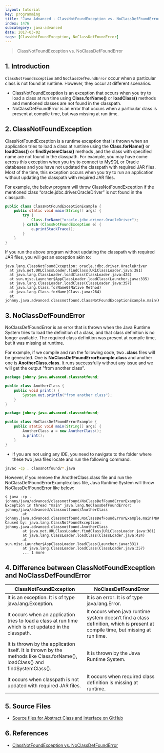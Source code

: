```yaml
---
layout: tutorial
key: programming
title: "Java Advanced - ClassNotFoundException vs. NoClassDefFoundError"
index: 1476
subcategory: java-advanced
date: 2017-03-02
tags: [ClassNotFoundException, NoClassDefFoundError]
---
```


> ClassNotFoundException vs. NoClassDefFoundError

## 1. Introduction
`ClassNotFoundException` and `NoClassDefFoundError` occur when a particular class is not found at runtime. However, they occur at different scenarios.
* ClassNotFoundException is an exception that occurs when you try to load a class at run time using **Class.forName()** or **loadClass()** methods and mentioned classes are not found in the classpath.
* NoClassDefFoundError is an error that occurs when a particular class is present at compile time, but was missing at run time.

## 2. ClassNotFoundException
ClassNotFoundException is a runtime exception that is thrown when an application tries to load a class at runtime using the **Class.forName()** or **loadClass()** or **findSystemClass()** methods ,and the class with specified name are not found in the classpath. For example, you may have come across this exception when you try to connect to MySQL or Oracle databases and you have not updated the classpath with required JAR files. Most of the time, this exception occurs when you try to run an application without updating the classpath with required JAR files.

For example, the below program will throw ClassNotFoundException if the mentioned class “oracle.jdbc.driver.OracleDriver” is not found in the classpath.
```java
public class ClassNotFoundExceptionExample {
    public static void main(String[] args) {
        try {
            Class.forName("oracle.jdbc.driver.OracleDriver");
        } catch (ClassNotFoundException e) {
            e.printStackTrace();
        }
    }
}
```
If you run the above program without updating the classpath with required JAR files, you will get an exception akin to:
```raw
java.lang.ClassNotFoundException: oracle.jdbc.driver.OracleDriver
  at java.net.URLClassLoader.findClass(URLClassLoader.java:381)
  at java.lang.ClassLoader.loadClass(ClassLoader.java:424)
  at sun.misc.Launcher$AppClassLoader.loadClass(Launcher.java:335)
  at java.lang.ClassLoader.loadClass(ClassLoader.java:357)
  at java.lang.Class.forName0(Native Method)
  at java.lang.Class.forName(Class.java:264)
  at johnny.java.advanced.classnotfound.ClassNotFoundExceptionExample.main(ClassNotFoundExceptionExample.java:6)
```

## 3. NoClassDefFoundError
NoClassDefFoundError is an error that is thrown when the Java Runtime System tries to load the definition of a class, and that class definition is no longer available. The required class definition was present at compile time, but it was missing at runtime.

For example, if we compile and run the following code, two **.class** files will be generated. One is **NoClassDefFoundErrorExample.class** and another one is **AnotherClass.class**. It runs successfully without any issue and we will get the output "from another class".
```java
package johnny.java.advanced.classnotfound;

public class AnotherClass {
    public void print() {
        System.out.println("from another class");
    }
}
```
```java
package johnny.java.advanced.classnotfound;

public class NoClassDefFoundErrorExample {
    public static void main(String[] args) {
        AnotherClass a = new AnotherClass();
        a.print();
    }
}
```
* If you are not using any IDE, you need to navigate to the folder where these two java files locate and run the following command.
```sh
javac -cp . classnotfound/*.java
```

However, if you remove the AnotherClass.class file and run the NoClassDefFoundErrorExample.class file, Java Runtime System will throw NoClassDefFoundError like below:
```raw
$ java -cp . johnny/java/advanced/classnotfound/NoClassDefFoundErrorExample
Exception in thread "main" java.lang.NoClassDefFoundError: johnny/java/advanced/classnotfound/AnotherClass
        at johnny.java.advanced.classnotfound.NoClassDefFoundErrorExample.main(NoClassDefFoundErrorExample.java:5)
Caused by: java.lang.ClassNotFoundException: johnny.java.advanced.classnotfound.AnotherClass
        at java.net.URLClassLoader.findClass(URLClassLoader.java:381)
        at java.lang.ClassLoader.loadClass(ClassLoader.java:424)
        at sun.misc.Launcher$AppClassLoader.loadClass(Launcher.java:331)
        at java.lang.ClassLoader.loadClass(ClassLoader.java:357)
        ... 1 more
```

## 4. Difference between ClassNotFoundException and NoClassDefFoundError

|ClassNotFoundException|NoClassDefFoundError|
-----------------------|--------------------|
|It is an exception. It is of type java.lang.Exception.|It is an error. It is of type java.lang.Error.|
|It occurs when an application tries to load a class at run time which is not updated in the classpath.|It occurs when java runtime system doesn’t find a class definition, which is present at compile time, but missing at run time.|
|It is thrown by the application itself. It is thrown by the methods like Class.forName(), loadClass() and findSystemClass().|It is thrown by the Java Runtime System.|
|It occurs when classpath is not updated with required JAR files.|It occurs when required class definition is missing at runtime.|

## 5. Source Files
* [Source files for Abstract Class and Interface on GitHub](https://github.com/jojozhuang/java-programming/tree/master/java-advanced-classnotfound)

## 6. References
* [ClassNotFoundException vs. NoClassDefFoundError](https://dzone.com/articles/java-classnotfoundexception-vs-noclassdeffounderro)
